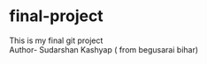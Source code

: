 # final-project
This is my  final  git project
<br>
Author- Sudarshan Kashyap ( from begusarai bihar)
